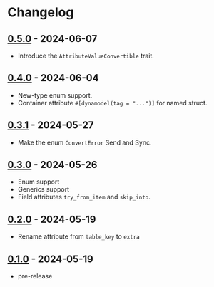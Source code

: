 # Changelog

## [0.5.0][] - 2024-06-07

- Introduce the `AttributeValueConvertible` trait.

## [0.4.0][] - 2024-06-04

- New-type enum support.
- Container attribute `#[dynamodel(tag = "...")]` for named struct.

## [0.3.1][] - 2024-05-27

- Make the enum `ConvertError` Send and Sync.

## [0.3.0][] - 2024-05-26

- Enum support
- Generics support
- Field attributes `try_from_item` and `skip_into`.

## [0.2.0][] - 2024-05-19

- Rename attribute from `table_key` to `extra`

## [0.1.0][] - 2024-05-19

- pre-release

[0.5.0]: https://github.com/kaicoh/dynamodel/releases/v0.5.0
[0.4.0]: https://github.com/kaicoh/dynamodel/releases/v0.4.0
[0.3.1]: https://github.com/kaicoh/dynamodel/releases/v0.3.1
[0.3.0]: https://github.com/kaicoh/dynamodel/releases/v0.3.0
[0.2.0]: https://github.com/kaicoh/dynamodel/releases/v0.2.0
[0.1.0]: https://github.com/kaicoh/dynamodel/releases/v0.1.0
